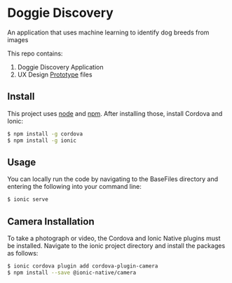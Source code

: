 # Doggie Discovery
An application that uses machine learning to identify dog breeds from images

This repo contains:
1. Doggie Discovery Application
2. UX Design [Prototype](https://xd.adobe.com/view/9a716b27-7de7-43f3-55ea-3bb2a5dcbe72-ec40/) files

## Install

This project uses [node](http://nodejs.org) and [npm](https://npmjs.com). After installing those, install Cordova and Ionic:

```sh
$ npm install -g cordova
$ npm install -g ionic
```
## Usage
You can locally run the code by navigating to the BaseFiles directory and entering the following into your command line:

```sh
$ ionic serve
```

## Camera Installation

To take a photograph or video, the Cordova and Ionic Native plugins must be installed. Navigate to the ionic project directory and install the packages as follows:

```sh
$ ionic cordova plugin add cordova-plugin-camera
$ npm install --save @ionic-native/camera
```